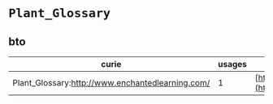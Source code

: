 # `Plant_Glossary`
## bto
| curie                                            |   usages | nodes                                                                                                           |
|--------------------------------------------------|----------|-----------------------------------------------------------------------------------------------------------------|
| Plant_Glossary:http://www.enchantedlearning.com/ |        1 | [http://purl.obolibrary.org/obo/BTO:0005886](https://bioregistry.io/http://purl.obolibrary.org/obo/BTO:0005886) |
